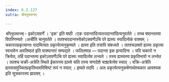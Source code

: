 ```yaml
---
index: 6.2.127
sutra: चीरमुपमानम्

---
```

_चीरमुपमानम्_ - इकोऽसवर्णे । 'इक' इति षष्ठी ।एङः पदान्ता॑दित्यतःपदान्ता॑दित्यनुवर्तते । तच्च षष्ठन्ततया विपरिणम्यते ।अची॑ति चानुवर्तते । ततश्चपदान्तस्येकोऽसवर्णेऽचि परे ह्यस्वः स्या॑दित्येकं वाक्यम् । चकारात्प्रकृत्यान्तः पादमित्यतः प्रकृत्येत्यनुकृष्यते । ह्यस्व इति तत्रापि संबध्यते । ततश्चउक्तो ह्यस्वः प्रकृत्या स्वभावेन अवतिष्ठत॑ इति वाक्यान्तरं सम्पद्यते । फलितमाह — पदान्ता इक इत्यादिना । यदि चकारो न क्रियेत, तर्हि पदान्तस्य इकोऽसवर्णेऽचि परे ह्यस्वः स्यादित्येव लभ्यते । तस्य ह्यस्वस्य प्रकृतिभावो न लभ्येत । ततश्च चक्री-अत्रेति स्थिते ईकारस्य ह्यस्वे सति तस्य यणादेशे चक्र्यत्रेत्येव स्यात् । वक्रि-अत्रेति ह्यस्वसमुच्चितप्रकृतिभावविशिष्टं रूपं न स्यात् । इष्यते तदपि । अतः प्रकृत्येत्यनुकर्षणार्थश्चकार आवश्यक इति सूत्रकारस्य ह्मदयम् ।